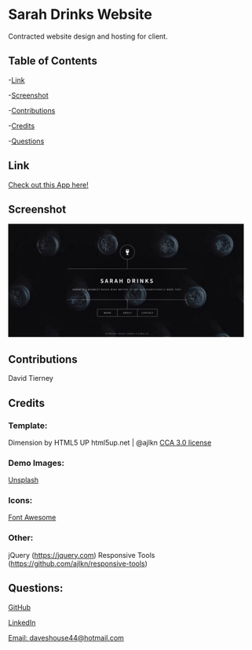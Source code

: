 # Sarah Drinks Website

Contracted website design and hosting for client.

## Table of Contents

-[Link](#link)

-[Screenshot](#screenshot)

-[Contributions](#contributions)

-[Credits](#credits)

-[Questions](#questions)

## Link

[Check out this App here!](https://daveshouse44.github.io/react_portfolio/)

## Screenshot

![Image of main page application](/images/sarah_drinks.gif)

## Contributions

David Tierney

## Credits

### Template:

Dimension by HTML5 UP
html5up.net | @ajlkn
[CCA 3.0 license](https://html5up.net/license)

### Demo Images:

[Unsplash](https://unsplash.com)

### Icons:

[Font Awesome](https://fontawesome.io)

### Other:

jQuery (https://jquery.com)
Responsive Tools (https://github.com/ajlkn/responsive-tools)

## Questions:

[GitHub](https://github.com/daveshouse44)

[LinkedIn](https://www.linkedin.com/in/david-tierney-652030214/)

[Email: daveshouse44@hotmail.com](mailto:daveshouse44@hotmail.com)
